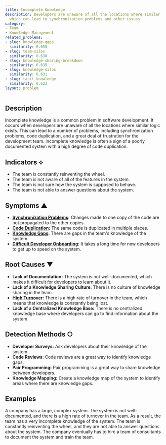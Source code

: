 ```yaml
---
title: Incomplete Knowledge
description: Developers are unaware of all the locations where similar logic exists,
  which can lead to synchronization problems and other issues.
category:
- Team
- Knowledge Management
related_problems:
- slug: knowledge-gaps
  similarity: 0.655
- slug: team-silos
  similarity: 0.638
- slug: knowledge-sharing-breakdown
  similarity: 0.635
- slug: knowledge-silos
  similarity: 0.631
- slug: tacit-knowledge
  similarity: 0.623
layout: problem
---
```


## Description
Incomplete knowledge is a common problem in software development. It occurs when developers are unaware of all the locations where similar logic exists. This can lead to a number of problems, including synchronization problems, code duplication, and a great deal of frustration for the development team. Incomplete knowledge is often a sign of a poorly documented system with a high degree of code duplication.

## Indicators ⟡
- The team is constantly reinventing the wheel.
- The team is not aware of all of the features in the system.
- The team is not sure how the system is supposed to behave.
- The team is not able to answer questions about the system.

## Symptoms ▲
- **[Synchronization Problems](synchronization-problems.md):** Changes made to one copy of the code are not propagated to the other copies.
- **[Code Duplication](code-duplication.md):** The same code is duplicated in multiple places.
- **[Knowledge Gaps](knowledge-gaps.md):** There are gaps in the team's knowledge of the system.
- **[Difficult Developer Onboarding](difficult-developer-onboarding.md):** It takes a long time for new developers to get up to speed on the system.

## Root Causes ▼
- **Lack of Documentation:** The system is not well-documented, which makes it difficult for developers to learn about it.
- **Lack of a Knowledge Sharing Culture:** There is no culture of knowledge sharing in the team.
- **[High Turnover](high-turnover.md):** There is a high rate of turnover in the team, which means that knowledge is constantly being lost.
- **Lack of a Centralized Knowledge Base:** There is no centralized knowledge base where developers can go to find information about the system.

## Detection Methods ○
- **Developer Surveys:** Ask developers about their knowledge of the system.
- **Code Reviews:** Code reviews are a great way to identify knowledge gaps.
- **Pair Programming:** Pair programming is a great way to share knowledge between developers.
- **Knowledge Mapping:** Create a knowledge map of the system to identify areas where there are knowledge gaps.

## Examples
A company has a large, complex system. The system is not well-documented, and there is a high rate of turnover in the team. As a result, the team has a very incomplete knowledge of the system. The team is constantly reinventing the wheel, and they are not able to answer questions about the system. The company eventually has to hire a team of consultants to document the system and train the team.
